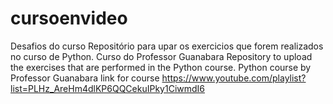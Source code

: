 # cursoenvideo
 Desafios do curso
Repositório para upar os exercicios que forem realizados no curso de Python. Curso do Professor Guanabara
Repository to upload the exercises that are performed in the Python course. Python course by Professor Guanabara
link for course https://www.youtube.com/playlist?list=PLHz_AreHm4dlKP6QQCekuIPky1CiwmdI6
